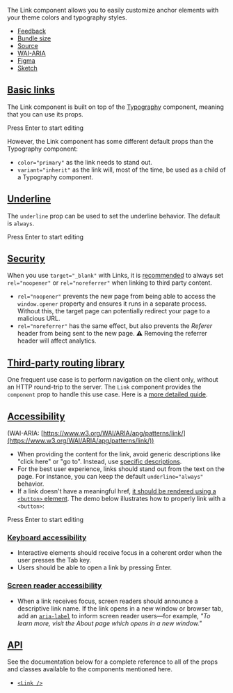 The Link component allows you to easily customize anchor elements with your theme colors and typography styles.

-   [Feedback](https://github.com/mui/material-ui/labels/component%3A%20link)
-   [Bundle size](https://bundlephobia.com/package/@mui/material@latest "Scroll down to 'Exports Analysis' for a more detailed report.")
-   [Source](https://github.com/mui/material-ui/tree/v6.4.11/packages/mui-material/src/Link)
-   [WAI-ARIA](https://www.w3.org/WAI/ARIA/apg/patterns/link/)
-   [Figma](https://mui.com/store/items/figma-react/?utm_source=docs&utm_medium=referral&utm_campaign=component-link-header)
-   [Sketch](https://mui.com/store/items/sketch-react/?utm_source=docs&utm_medium=referral&utm_campaign=component-link-header)

## [Basic links](https://v6.mui.com/material-ui/react-link/#basic-links)

The Link component is built on top of the [Typography](https://v6.mui.com/material-ui/api/typography/) component, meaning that you can use its props.

Press Enter to start editing

However, the Link component has some different default props than the Typography component:

-   `color="primary"` as the link needs to stand out.
-   `variant="inherit"` as the link will, most of the time, be used as a child of a Typography component.

## [Underline](https://v6.mui.com/material-ui/react-link/#underline)

The `underline` prop can be used to set the underline behavior. The default is `always`.

Press Enter to start editing

## [Security](https://v6.mui.com/material-ui/react-link/#security)

When you use `target="_blank"` with Links, it is [recommended](https://developers.google.com/web/tools/lighthouse/audits/noopener) to always set `rel="noopener"` or `rel="noreferrer"` when linking to third party content.

-   `rel="noopener"` prevents the new page from being able to access the `window.opener` property and ensures it runs in a separate process. Without this, the target page can potentially redirect your page to a malicious URL.
-   `rel="noreferrer"` has the same effect, but also prevents the _Referer_ header from being sent to the new page. ⚠️ Removing the referrer header will affect analytics.

## [Third-party routing library](https://v6.mui.com/material-ui/react-link/#third-party-routing-library)

One frequent use case is to perform navigation on the client only, without an HTTP round-trip to the server. The `Link` component provides the `component` prop to handle this use case. Here is a [more detailed guide](https://v6.mui.com/material-ui/integrations/routing/#link).

## [Accessibility](https://v6.mui.com/material-ui/react-link/#accessibility)

(WAI-ARIA: [https://www.w3.org/WAI/ARIA/apg/patterns/link/](https://www.w3.org/WAI/ARIA/apg/patterns/link/))

-   When providing the content for the link, avoid generic descriptions like "click here" or "go to". Instead, use [specific descriptions](https://developers.google.com/web/tools/lighthouse/audits/descriptive-link-text).
-   For the best user experience, links should stand out from the text on the page. For instance, you can keep the default `underline="always"` behavior.
-   If a link doesn't have a meaningful href, [it should be rendered using a `<button>` element](https://github.com/jsx-eslint/eslint-plugin-jsx-a11y/blob/HEAD/docs/rules/anchor-is-valid.md). The demo below illustrates how to properly link with a `<button>`:

Press Enter to start editing

### [Keyboard accessibility](https://v6.mui.com/material-ui/react-link/#keyboard-accessibility)

-   Interactive elements should receive focus in a coherent order when the user presses the Tab key.
-   Users should be able to open a link by pressing Enter.

### [Screen reader accessibility](https://v6.mui.com/material-ui/react-link/#screen-reader-accessibility)

-   When a link receives focus, screen readers should announce a descriptive link name. If the link opens in a new window or browser tab, add an [`aria-label`](https://www.w3.org/WAI/WCAG22/Techniques/aria/ARIA8) to inform screen reader users—for example, _"To learn more, visit the About page which opens in a new window."_

## [API](https://v6.mui.com/material-ui/react-link/#api)

See the documentation below for a complete reference to all of the props and classes available to the components mentioned here.

-   [`<Link />`](https://v6.mui.com/material-ui/api/link/)